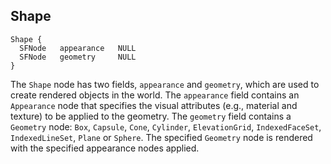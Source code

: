 ## Shape


```
Shape {
  SFNode   appearance   NULL
  SFNode   geometry     NULL
}
```

The `Shape` node has two fields, `appearance` and `geometry`, which are used to
create rendered objects in the world. The `appearance` field contains an
`Appearance` node that specifies the visual attributes (e.g., material and
texture) to be applied to the geometry. The `geometry` field contains a
`Geometry` node: `Box`, `Capsule`, `Cone`, `Cylinder`, `ElevationGrid`,
`IndexedFaceSet`, `IndexedLineSet`, `Plane` or `Sphere`. The specified
`Geometry` node is rendered with the specified appearance nodes applied.

